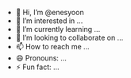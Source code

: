 - 👋 Hi, I’m @enesyoon
- 👀 I’m interested in ...
- 🌱 I’m currently learning ...
- 💞️ I’m looking to collaborate on ...
- 📫 How to reach me ...
- 😄 Pronouns: ...
- ⚡ Fun fact: ...

<!---
enesyoon/enesyoon is a ✨ special ✨ repository because its `README.md` (this file) appears on your GitHub profile.
You can click the Preview link to take a look at your changes.
--->
